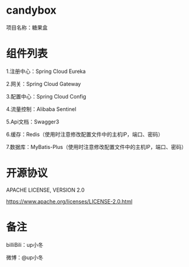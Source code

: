 # candybox
项目名称：糖果盒

# 组件列表
1.注册中心：Spring Cloud Eureka

2.网关：Spring Cloud Gateway

3.配置中心：Spring Cloud Config

4.流量控制：Alibaba Sentinel

5.Api文档：Swagger3

6.缓存：Redis（使用时注意修改配置文件中的主机IP，端口、密码）

7.数据库：MyBatis-Plus（使用时注意修改配置文件中的主机IP，端口、密码）

# 开源协议
APACHE LICENSE, VERSION 2.0

https://www.apache.org/licenses/LICENSE-2.0.html



# 备注
billiBili：up小冬

微博：@up小冬
